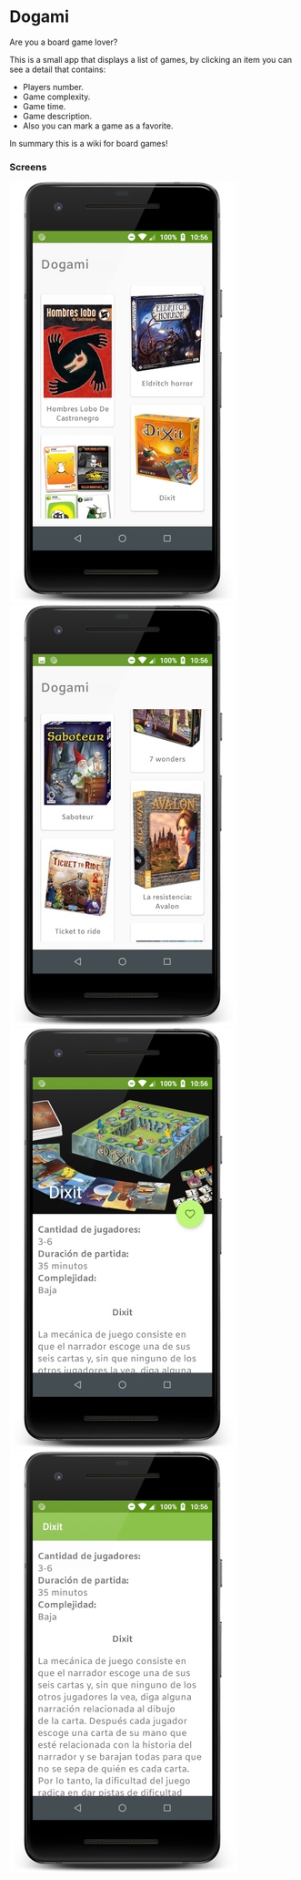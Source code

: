 Dogami
======

Are you a board game lover?

This is a small app that displays a list of games, by clicking an item you can see a detail that contains:
- Players number.
- Game complexity.
- Game time.
- Game description.
- Also you can mark a game as a favorite.
 
In summary this is a wiki for board games!  

### Screens

![Screen One](images/ScreenOne.png)
![Screen Two](images/ScreenTwo.png)
![Screen Two](images/ScreenThree.png)
![Screen Two](images/ScreenFour.png)